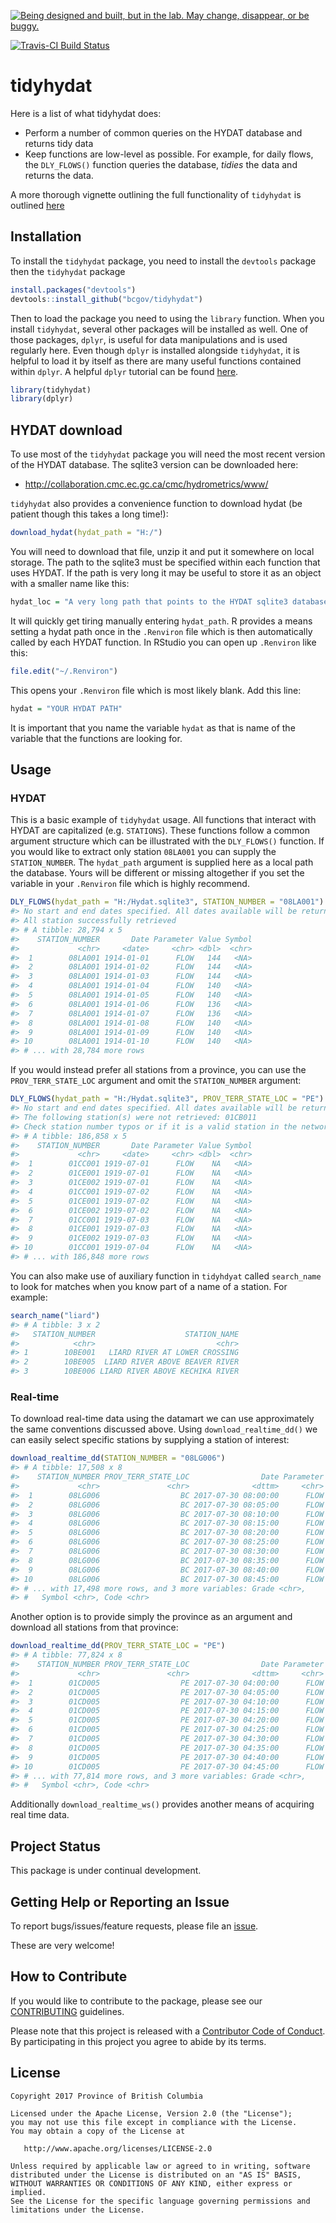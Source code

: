 <a rel="Exploration" href="https://github.com/BCDevExchange/docs/blob/master/discussion/projectstates.md"><img alt="Being designed and built, but in the lab. May change, disappear, or be buggy." style="border-width:0" src="https://assets.bcdevexchange.org/images/badges/exploration.svg" title="Being designed and built, but in the lab. May change, disappear, or be buggy." /></a>

[![Travis-CI Build Status](https://travis-ci.org/bcgov/tidyhydat.svg?branch=master)](https://travis-ci.org/bcgov/tidyhydat)

<!-- README.md is generated from README.Rmd. Please edit that file -->
tidyhydat
=========

Here is a list of what tidyhydat does:

-   Perform a number of common queries on the HYDAT database and returns tidy data
-   Keep functions are low-level as possible. For example, for daily flows, the `DLY_FLOWS()` function queries the database, *tidies* the data and returns the data.

A more thorough vignette outlining the full functionality of `tidyhydat` is outlined [here](https://github.com/bcgov/tidyhydat/blob/master/vignettes/tidyhydat.md)

Installation
------------

To install the `tidyhydat` package, you need to install the `devtools` package then the `tidyhydat` package

``` r
install.packages("devtools")
devtools::install_github("bcgov/tidyhydat")
```

Then to load the package you need to using the `library` function. When you install `tidyhydat`, several other packages will be installed as well. One of those packages, `dplyr`, is useful for data manipulations and is used regularly here. Even though `dplyr` is installed alongside `tidyhydat`, it is helpful to load it by itself as there are many useful functions contained within `dplyr`. A helpful `dplyr` tutorial can be found [here](https://cran.r-project.org/web/packages/dplyr/vignettes/dplyr.html).

``` r
library(tidyhydat)
library(dplyr)
```

HYDAT download
--------------

To use most of the `tidyhydat` package you will need the most recent version of the HYDAT database. The sqlite3 version can be downloaded here:

-   <http://collaboration.cmc.ec.gc.ca/cmc/hydrometrics/www/>

`tidyhydat` also provides a convenience function to download hydat (be patient though this takes a long time!):

``` r
download_hydat(hydat_path = "H:/")
```

You will need to download that file, unzip it and put it somewhere on local storage. The path to the sqlite3 must be specified within each function that uses HYDAT. If the path is very long it may be useful to store it as an object with a smaller name like this:

``` r
hydat_loc = "A very long path that points to the HYDAT sqlite3 database"
```

It will quickly get tiring manually entering `hydat_path`. R provides a means setting a hydat path once in the `.Renviron` file which is then automatically called by each HYDAT function. In RStudio you can open up `.Renviron` like this:

``` r
file.edit("~/.Renviron")
```

This opens your `.Renviron` file which is most likely blank. Add this line:

``` r
hydat = "YOUR HYDAT PATH"
```

It is important that you name the variable `hydat` as that is name of the variable that the functions are looking for.

Usage
-----

### HYDAT

This is a basic example of `tidyhydat` usage. All functions that interact with HYDAT are capitalized (e.g. `STATIONS`). These functions follow a common argument structure which can be illustrated with the `DLY_FLOWS()` function. If you would like to extract only station `08LA001` you can supply the `STATION_NUMBER`. The `hydat_path` argument is supplied here as a local path the database. Yours will be different or missing altogether if you set the variable in your `.Renviron` file which is highly recommend.

``` r
DLY_FLOWS(hydat_path = "H:/Hydat.sqlite3", STATION_NUMBER = "08LA001")
#> No start and end dates specified. All dates available will be returned.
#> All station successfully retrieved
#> # A tibble: 28,794 x 5
#>    STATION_NUMBER       Date Parameter Value Symbol
#>             <chr>     <date>     <chr> <dbl>  <chr>
#>  1        08LA001 1914-01-01      FLOW   144   <NA>
#>  2        08LA001 1914-01-02      FLOW   144   <NA>
#>  3        08LA001 1914-01-03      FLOW   144   <NA>
#>  4        08LA001 1914-01-04      FLOW   140   <NA>
#>  5        08LA001 1914-01-05      FLOW   140   <NA>
#>  6        08LA001 1914-01-06      FLOW   136   <NA>
#>  7        08LA001 1914-01-07      FLOW   136   <NA>
#>  8        08LA001 1914-01-08      FLOW   140   <NA>
#>  9        08LA001 1914-01-09      FLOW   140   <NA>
#> 10        08LA001 1914-01-10      FLOW   140   <NA>
#> # ... with 28,784 more rows
```

If you would instead prefer all stations from a province, you can use the `PROV_TERR_STATE_LOC` argument and omit the `STATION_NUMBER` argument:

``` r
DLY_FLOWS(hydat_path = "H:/Hydat.sqlite3", PROV_TERR_STATE_LOC = "PE")
#> No start and end dates specified. All dates available will be returned.
#> The following station(s) were not retrieved: 01CB011
#> Check station number typos or if it is a valid station in the network
#> # A tibble: 186,858 x 5
#>    STATION_NUMBER       Date Parameter Value Symbol
#>             <chr>     <date>     <chr> <dbl>  <chr>
#>  1        01CC001 1919-07-01      FLOW    NA   <NA>
#>  2        01CE001 1919-07-01      FLOW    NA   <NA>
#>  3        01CE002 1919-07-01      FLOW    NA   <NA>
#>  4        01CC001 1919-07-02      FLOW    NA   <NA>
#>  5        01CE001 1919-07-02      FLOW    NA   <NA>
#>  6        01CE002 1919-07-02      FLOW    NA   <NA>
#>  7        01CC001 1919-07-03      FLOW    NA   <NA>
#>  8        01CE001 1919-07-03      FLOW    NA   <NA>
#>  9        01CE002 1919-07-03      FLOW    NA   <NA>
#> 10        01CC001 1919-07-04      FLOW    NA   <NA>
#> # ... with 186,848 more rows
```

You can also make use of auxiliary function in `tidyhdyat` called `search_name` to look for matches when you know part of a name of a station. For example:

``` r
search_name("liard")
#> # A tibble: 3 x 2
#>   STATION_NUMBER                    STATION_NAME
#>            <chr>                           <chr>
#> 1        10BE001   LIARD RIVER AT LOWER CROSSING
#> 2        10BE005  LIARD RIVER ABOVE BEAVER RIVER
#> 3        10BE006 LIARD RIVER ABOVE KECHIKA RIVER
```

### Real-time

To download real-time data using the datamart we can use approximately the same conventions discussed above. Using `download_realtime_dd()` we can easily select specific stations by supplying a station of interest:

``` r
download_realtime_dd(STATION_NUMBER = "08LG006")
#> # A tibble: 17,508 x 8
#>    STATION_NUMBER PROV_TERR_STATE_LOC                Date Parameter Value
#>             <chr>               <chr>              <dttm>     <chr> <dbl>
#>  1        08LG006                  BC 2017-07-30 08:00:00      FLOW  7.41
#>  2        08LG006                  BC 2017-07-30 08:05:00      FLOW  7.41
#>  3        08LG006                  BC 2017-07-30 08:10:00      FLOW  7.41
#>  4        08LG006                  BC 2017-07-30 08:15:00      FLOW  7.38
#>  5        08LG006                  BC 2017-07-30 08:20:00      FLOW  7.38
#>  6        08LG006                  BC 2017-07-30 08:25:00      FLOW  7.38
#>  7        08LG006                  BC 2017-07-30 08:30:00      FLOW  7.38
#>  8        08LG006                  BC 2017-07-30 08:35:00      FLOW  7.38
#>  9        08LG006                  BC 2017-07-30 08:40:00      FLOW  7.38
#> 10        08LG006                  BC 2017-07-30 08:45:00      FLOW  7.38
#> # ... with 17,498 more rows, and 3 more variables: Grade <chr>,
#> #   Symbol <chr>, Code <chr>
```

Another option is to provide simply the province as an argument and download all stations from that province:

``` r
download_realtime_dd(PROV_TERR_STATE_LOC = "PE")
#> # A tibble: 77,824 x 8
#>    STATION_NUMBER PROV_TERR_STATE_LOC                Date Parameter Value
#>             <chr>               <chr>              <dttm>     <chr> <dbl>
#>  1        01CD005                  PE 2017-07-30 04:00:00      FLOW    NA
#>  2        01CD005                  PE 2017-07-30 04:05:00      FLOW    NA
#>  3        01CD005                  PE 2017-07-30 04:10:00      FLOW    NA
#>  4        01CD005                  PE 2017-07-30 04:15:00      FLOW    NA
#>  5        01CD005                  PE 2017-07-30 04:20:00      FLOW    NA
#>  6        01CD005                  PE 2017-07-30 04:25:00      FLOW    NA
#>  7        01CD005                  PE 2017-07-30 04:30:00      FLOW    NA
#>  8        01CD005                  PE 2017-07-30 04:35:00      FLOW    NA
#>  9        01CD005                  PE 2017-07-30 04:40:00      FLOW    NA
#> 10        01CD005                  PE 2017-07-30 04:45:00      FLOW    NA
#> # ... with 77,814 more rows, and 3 more variables: Grade <chr>,
#> #   Symbol <chr>, Code <chr>
```

Additionally `download_realtime_ws()` provides another means of acquiring real time data.

Project Status
--------------

This package is under continual development.

Getting Help or Reporting an Issue
----------------------------------

To report bugs/issues/feature requests, please file an [issue](https://github.com/bcgov/tidyhydat/issues/).

These are very welcome!

How to Contribute
-----------------

If you would like to contribute to the package, please see our [CONTRIBUTING](CONTRIBUTING.md) guidelines.

Please note that this project is released with a [Contributor Code of Conduct](CODE_OF_CONDUCT.md). By participating in this project you agree to abide by its terms.

License
-------

    Copyright 2017 Province of British Columbia

    Licensed under the Apache License, Version 2.0 (the "License");
    you may not use this file except in compliance with the License.
    You may obtain a copy of the License at 

       http://www.apache.org/licenses/LICENSE-2.0

    Unless required by applicable law or agreed to in writing, software
    distributed under the License is distributed on an "AS IS" BASIS,
    WITHOUT WARRANTIES OR CONDITIONS OF ANY KIND, either express or implied.
    See the License for the specific language governing permissions and
    limitations under the License.
